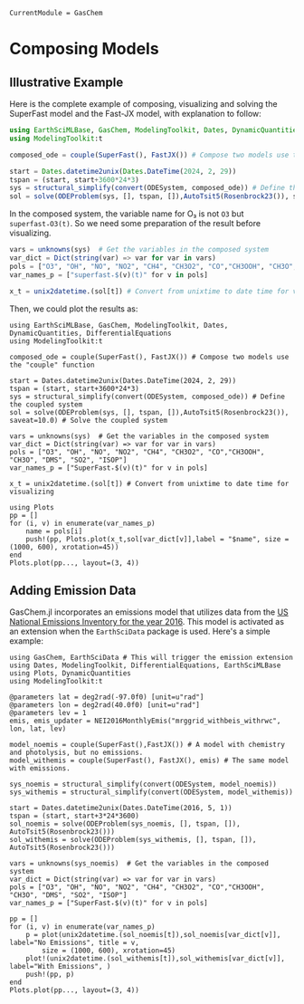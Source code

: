 ```@meta
CurrentModule = GasChem
```

# Composing Models

## Illustrative Example
Here is the complete example of composing, visualizing and solving the SuperFast
model and the Fast-JX model, with explanation to follow:

```julia 
using EarthSciMLBase, GasChem, ModelingToolkit, Dates, DynamicQuantities, DifferentialEquations
using ModelingToolkit:t

composed_ode = couple(SuperFast(), FastJX()) # Compose two models use the "couple" function

start = Dates.datetime2unix(Dates.DateTime(2024, 2, 29))
tspan = (start, start+3600*24*3)
sys = structural_simplify(convert(ODESystem, composed_ode)) # Define the coupled system  
sol = solve(ODEProblem(sys, [], tspan, []),AutoTsit5(Rosenbrock23()), saveat=10.0) # Solve the coupled system
```

In the composed system, the variable name for O₃ is not ```O3``` but ```superfast₊O3(t)```. So we need some preparation of the result before visualizing. 

```julia
vars = unknowns(sys)  # Get the variables in the composed system
var_dict = Dict(string(var) => var for var in vars)
pols = ["O3", "OH", "NO", "NO2", "CH4", "CH3O2", "CO","CH3OOH", "CH3O", "DMS", "SO2", "ISOP"]
var_names_p = ["superfast₊$(v)(t)" for v in pols]

x_t = unix2datetime.(sol[t]) # Convert from unixtime to date time for visualizing 
```
Then, we could plot the results as:
```@setup 1
using EarthSciMLBase, GasChem, ModelingToolkit, Dates, DynamicQuantities, DifferentialEquations
using ModelingToolkit:t

composed_ode = couple(SuperFast(), FastJX()) # Compose two models use the "couple" function

start = Dates.datetime2unix(Dates.DateTime(2024, 2, 29))
tspan = (start, start+3600*24*3)
sys = structural_simplify(convert(ODESystem, composed_ode)) # Define the coupled system  
sol = solve(ODEProblem(sys, [], tspan, []),AutoTsit5(Rosenbrock23()), saveat=10.0) # Solve the coupled system

vars = unknowns(sys)  # Get the variables in the composed system
var_dict = Dict(string(var) => var for var in vars)
pols = ["O3", "OH", "NO", "NO2", "CH4", "CH3O2", "CO","CH3OOH", "CH3O", "DMS", "SO2", "ISOP"]
var_names_p = ["SuperFast₊$(v)(t)" for v in pols]

x_t = unix2datetime.(sol[t]) # Convert from unixtime to date time for visualizing 
```

```@example 1
using Plots
pp = []
for (i, v) in enumerate(var_names_p)
    name = pols[i]
    push!(pp, Plots.plot(x_t,sol[var_dict[v]],label = "$name", size = (1000, 600), xrotation=45))
end
Plots.plot(pp..., layout=(3, 4))
```

## Adding Emission Data
GasChem.jl incorporates an emissions model that utilizes data from the [US National Emissions Inventory for the year 2016](https://gaftp.epa.gov/Air/emismod/2016/v1/gridded/monthly_netCDF/). This model is activated as an extension when the ```EarthSciData``` package is used.
Here's a simple example:

```@example 2 
using GasChem, EarthSciData # This will trigger the emission extension
using Dates, ModelingToolkit, DifferentialEquations, EarthSciMLBase
using Plots, DynamicQuantities
using ModelingToolkit:t

@parameters lat = deg2rad(-97.0f0) [unit=u"rad"]
@parameters lon = deg2rad(40.0f0) [unit=u"rad"]
@parameters lev = 1
emis, emis_updater = NEI2016MonthlyEmis("mrggrid_withbeis_withrwc", lon, lat, lev)

model_noemis = couple(SuperFast(),FastJX()) # A model with chemistry and photolysis, but no emissions.
model_withemis = couple(SuperFast(), FastJX(), emis) # The same model with emissions.

sys_noemis = structural_simplify(convert(ODESystem, model_noemis))
sys_withemis = structural_simplify(convert(ODESystem, model_withemis))

start = Dates.datetime2unix(Dates.DateTime(2016, 5, 1))
tspan = (start, start+3*24*3600)
sol_noemis = solve(ODEProblem(sys_noemis, [], tspan, []), AutoTsit5(Rosenbrock23()))
sol_withemis = solve(ODEProblem(sys_withemis, [], tspan, []), AutoTsit5(Rosenbrock23()))

vars = unknowns(sys_noemis)  # Get the variables in the composed system
var_dict = Dict(string(var) => var for var in vars)
pols = ["O3", "OH", "NO", "NO2", "CH4", "CH3O2", "CO","CH3OOH", "CH3O", "DMS", "SO2", "ISOP"]
var_names_p = ["SuperFast₊$(v)(t)" for v in pols]

pp = []
for (i, v) in enumerate(var_names_p)
    p = plot(unix2datetime.(sol_noemis[t]),sol_noemis[var_dict[v]], label="No Emissions", title = v, 
        size = (1000, 600), xrotation=45)
    plot!(unix2datetime.(sol_withemis[t]),sol_withemis[var_dict[v]], label="With Emissions", )
    push!(pp, p)
end
Plots.plot(pp..., layout=(3, 4))
```
